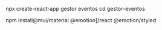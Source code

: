 npx create-react-app
gestor eventos
cd gestor-eventos

npm install@mui/material
@emotion]/react
@emotion/styled

